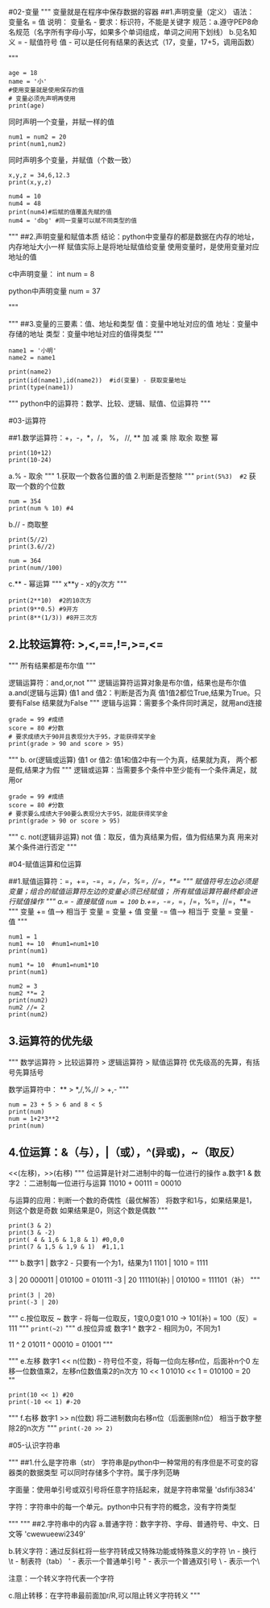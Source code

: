 #02-变量
"""
变量就是在程序中保存数据的容器
##1.声明变量（定义）
语法：
变量名 = 值
说明：
变量名 - 要求：标识符，不能是关键字
         规范：a.遵守PEP8命名规范（名字所有字母小写，如果多个单词组成，单词之间用下划线）
               b.见名知义
  = - 赋值符号
值 - 可以是任何有结果的表达式（17，变量，17+5，调用函数）

"""
```
age = 18
name = '小'
#使用变量就是使用保存的值
# 变量必须先声明再使用
print(age)
```
同时声明一个变量，并赋一样的值
```
num1 = num2 = 20
print(num1,num2)
```
同时声明多个变量，并赋值（个数一致）
```
x,y,z = 34,6,12.3
print(x,y,z)

num4 = 10
num4 = 48
print(num4)#后赋的值覆盖先赋的值
num4 = 'dbg' #同一变量可以赋不同类型的值
```

"""
##2.声明变量和赋值本质
结论：python中变量存的都是数据在内存的地址，内存地址大小一样
      赋值实际上是将地址赋值给变量
      使用变量时，是使用变量对应地址的值
      
c中声明变量：
int num = 8

python中声明变量
num = 37

"""

"""
##3.变量的三要素：值、地址和类型
值：变量中地址对应的值
地址：变量中存储的地址
类型：变量中地址对应的值得类型
"""
```
name1 = '小明'
name2 = name1

print(name2)
print(id(name1),id(name2))  #id(变量) - 获取变量地址
print(type(name1))
```

"""
python中的运算符：数学、比较、逻辑、赋值、位运算符
"""

#03-运算符

 ##1.数学运算符：+，-，*，/，   %，   //,  **
               加  减 乘 除 取余 取整  幂
```
print(10+12)
print(10-24)
```
 a.% - 取余
"""
1.获取一个数各位置的值
2.判断是否整除
"""
`
print(5%3)  #2
`
获取一个数的个位数
```
num = 354
print(num % 10) #4
```
 b.// - 商取整
```
print(5//2)
print(3.6//2)

num = 364
print(num//100)
```
 c.** - 幂运算
"""
x**y - x的y次方
"""
```
print(2**10)  #2的10次方
print(9**0.5) #9开方
print(8**(1/3)) #8开三次方
```

## 2.比较运算符: >,<,==,!=,>=,<=
"""
所有结果都是布尔值
"""

逻辑运算符：and,or,not
"""
逻辑运算符运算对象是布尔值，结果也是布尔值
a.and(逻辑与运算)
值1 and 值2：判断是否为真
            值1值2都位True,结果为True。只要有False
            结果就为False
"""
逻辑与运算：需要多个条件同时满足，就用and连接
```
grade = 99 #成绩
score = 80 #分数
# 要求成绩大于90并且表现分大于95，才能获得奖学金
print(grade > 90 and score > 95)
```
"""
b. or(逻辑或运算)
值1 or 值2: 值1和值2中有一个为真，结果就为真，
          两个都是假,结果才为假
"""
 逻辑或运算：当需要多个条件中至少能有一个条件满足，就用or
```
grade = 99 #成绩
score = 80 #分数
# 要求要么成绩大于90要么表现分大于95，就能获得奖学金
print(grade > 90 or score > 95)
```
"""
c. not(逻辑非运算)
not 值：取反，值为真结果为假，值为假结果为真
用来对某个条件进行否定
"""

 #04-赋值运算和位运算

##1.赋值运算符：=，+=，-=，*=，/=，%=，//=，**=
"""
赋值符号左边必须是变量；组合的赋值运算符左边的变量必须已经赋值；
所有赋值运算符最终都会进行赋值操作
"""
 a.= - 直接赋值
`
num = 100
`
 b.+=，-=，*=，/=，%=，//=，**=
"""
变量 += 值--> 相当于 变量 = 变量 + 值
变量 -= 值--> 相当于 变量 = 变量 - 值
"""
```
num1 = 1
num1 += 10  #num1=num1+10
print(num1)

num1 *= 10  #num1=num1*10
print(num1)

num2 = 3
num2 **= 2
print(num2)
num2 //= 2
print(num2)
```
## 3.运算符的优先级
"""
数学运算符 > 比较运算符 > 逻辑运算符 > 赋值运算符
优先级高的先算，有括号先算括号

数学运算符中： ** > *,/,%,// > +,-
"""
```
num = 23 + 5 > 6 and 8 < 5
print(num)
num = 1+2*3**2
print(num)
```
## 4.位运算：&（与），|（或），^(异或)，~（取反）
 <<(左移)，>>(右移)
"""
位运算是针对二进制中的每一位进行的操作
a.数字1 & 数字2 ：二进制每一位进行与运算
11010 + 00111 = 00010

与运算的应用：判断一个数的奇偶性（最优解答）
            将数字和1与，如果结果是1，则这个数是奇数
            如果结果是0，则这个数是偶数
"""
```
print(3 & 2)
print(3 & -2)
print( 4 & 1,6 & 1,8 & 1) #0,0,0
print(7 & 1,5 & 1,9 & 1)  #1,1,1
```
"""
b.数字1 | 数字2 - 只要有一个为1，结果为1
1101 | 1010 = 1111

3 | 20 
000011 | 010100 = 010111
-3 | 20
111101(补) | 010100 = 111101（补）
"""
```
print(3 | 20)
print(-3 | 20)
```
"""
c.按位取反
~ 数字 - 将每一位取反，1变0,0变1
010 -> 101(补) = 100（反）= 111
"""
`
print(~2)
`
"""
d.按位异或
数字1 ^ 数字2   - 相同为0，不同为1

11 ^ 2
01011 ^ 00010 = 01001
"""

"""
e.左移
数字1 << n(位数) - 符号位不变，将每一位向左移n位，后面补n个0
                  左移一位数值乘2，左移n位数值乘2的n次方
10 << 1 
01010 << 1 = 010100 = 20                 
""
```
print(10 << 1) #20
print(-10 << 1) #-20
```
""" 
f.右移
数字1 >> n(位数) 将二进制数向右移n位（后面删除n位）
    相当于数字整除2的n次方
"""
`
print(-20 >> 2)
`

#05-认识字符串

"""
##1.什么是字符串（str）
字符串是python中一种常用的有序但是不可变的容器类的数据类型
可以同时存储多个字符。属于序列范畴

字面量：使用单引号或双引号将任意字符括起来，就是字符串常量
'dsfifji3834'

字符：字符串中的每一个单元。python中只有字符的概念，没有字符类型

"""
"""
##2.字符串中的内容
a.普通字符：数字字符、字母、普通符号、中文、日文等
'cwewueewi2349'
 
 b.转义字符：通过反斜杠将一些字符转成又特殊功能或特殊意义的字符
 \n - 换行
 \t - 制表符（tab）
 \' - 表示一个普通单引号
 \" - 表示一个普通双引号
 \\ - 表示一个\
 
 注意：一个转义字符代表一个字符
 
 c.阻止转移：在字符串最前面加r/R,可以阻止转义字符转义
"""








































































































































